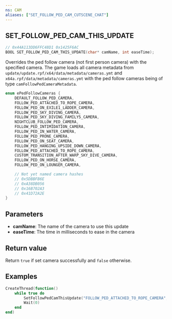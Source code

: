 ```yaml
---
ns: CAM
aliases: ["SET_FOLLOW_PED_CAM_CUTSCENE_CHAT"]
---
```

## SET_FOLLOW_PED_CAM_THIS_UPDATE

```c
// 0x44A113DD6FFC48D1 0x1425F6AC
BOOL SET_FOLLOW_PED_CAM_THIS_UPDATE(char* camName, int easeTime);
```

Overrides the ped follow camera (not first person camera) with the specified camera. The game loads all camera metadata from `update/update.rpf/x64/data/metadata/cameras.ymt` and `x64a.rpf/data/metadata/cameras.ymt` with the ped follow cameras being of type `camFollowPedCameraMetadata`.

```c
enum ePedFollowCameras {
    DEFAULT_FOLLOW_PED_CAMERA,
    FOLLOW_PED_ATTACHED_TO_ROPE_CAMERA,
    FOLLOW_PED_ON_EXILE1_LADDER_CAMERA,
    FOLLOW_PED_SKY_DIVING_CAMERA,
    FOLLOW_PED_SKY_DIVING_FAMILY5_CAMERA,
    NIGHTCLUB_FOLLOW_PED_CAMERA,
    FOLLOW_PED_INTIMIDATION_CAMERA,
    FOLLOW_PED_IN_WATER_CAMERA,
    FOLLOW_PED_PRONE_CAMERA,
    FOLLOW_PED_ON_SEAT_CAMERA,
    FOLLOW_PED_HANGING_UPSIDE_DOWN_CAMERA,
    FOLLOW_PED_ATTACHED_TO_ROPE_CAMERA,
    CUSTOM_TRANSITION_AFTER_WARP_SKY_DIVE_CAMERA,
    FOLLOW_PED_ON_HORSE_CAMERA,
    FOLLOW_PED_ON_LOUNGER_CAMERA,

    // Not yet named camera hashes
    // 0x5DBBFB6E
    // 0xA38DB056
    // 0x16B702A3
    // 0x41D72A2E
}
```

## Parameters
* **camName**: The name of the camera to use this update
* **easeTime**: The time in milliseconds to ease in the camera

## Return value
Return `true` if set camera successfully and `false` otherwise.
## Examples
```lua
CreateThread(function()
    while true do
        SetFollowPedCamThisUpdate("FOLLOW_PED_ATTACHED_TO_ROPE_CAMERA", 500) -- Zoomed out the ped camera
        Wait(0)
    end
end)
